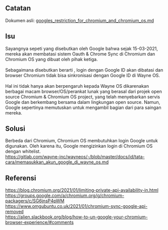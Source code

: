 ## Catatan
Dokumen asli: [googles_restriction_for_chromium_and_chromium_os.md](https://gitlab.com/wayne-inc/wayneos/-/blob/master/docs/en/business/googles_restriction_for_chromium_and_chromium_os.md)

## Isu
Sayangnya sepeti yang disebutkan oleh Google bahwa sejak 15-03-2021, mereka akan membatasi sistem Oauth & Chrome Sync di Chromium dan Chromium OS yang dibuat oleh pihak ketiga.
<br>
<br>
Sebagaimana disebutkan berarti , login dengan Google ID akan dibatasi dan browser Chromium tidak bisa sinkronisasi dengan Google ID di Wayne OS.
<br>
<br>
Hal ini tidak hanya akan berpengaruh kepada Wayne OS dikarenakan berbagai macam browser/OS/perankat lunak yang berasal dari projek open source Chromium & Chromium OS project, yang telah menyebarkan servis Google dan berkembang bersama dalam lingkungan open source. Namun, Google sepertinya memutuskan untuk mengambil bagian dari para saingan mereka.

## Solusi
Berbeda dari Chromium, Chromium OS membutuhkan login Google untuk digunakan. Oleh karena itu, Google mengizinkan login di Chromium OS dengan whitelist.
<br>https://gitlab.com/wayne-inc/wayneos/-/blob/master/docs/id/tata-cara/memasukkan_akun_google_di_wayne_os.md

## Referensi
https://blog.chromium.org/2021/01/limiting-private-api-availability-in.html
<br>
https://groups.google.com/a/chromium.org/g/chromium-packagers/c/SG6jnsP4pWM
<br>
https://www.omgubuntu.co.uk/2021/01/chromium-sync-google-api-removed
<br>
https://alien.slackbook.org/blog/how-to-un-google-your-chromium-browser-experience/#comments
